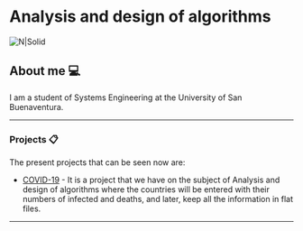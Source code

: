# Analysis and design of algorithms

![N|Solid](https://www.usbbog.edu.co/matlab/images/logo_acreditacion.png)

## About me 💻

I am a student of Systems Engineering at the University of San Buenaventura.

---
### Projects 📋

The present projects that can be seen now are:

* [COVID-19](https://gisanddata.maps.arcgis.com/apps/opsdashboard/index.html#/bda7594740fd40299423467b48e9ecf6) - It is a project that we have on the subject of Analysis and design of algorithms where the countries will be entered with their numbers of infected and deaths, and later, keep all the information in flat files.
---

